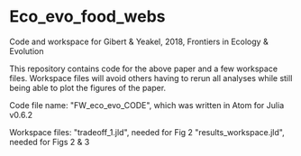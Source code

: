 # Eco_evo_food_webs
Code and workspace for Gibert &amp; Yeakel, 2018, Frontiers in Ecology &amp; Evolution

This repository contains code for the above paper and a few workspace files. 
Workspace files will avoid others having to rerun all analyses while still being able to plot the figures of the paper.

Code file name: "FW_eco_evo_CODE", which was written in Atom for Julia v0.6.2

Workspace files: 
"tradeoff_1.jld", needed for Fig 2
"results_workspace.jld", needed for Figs 2 & 3
